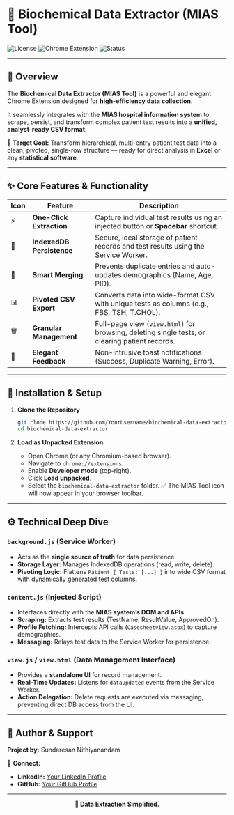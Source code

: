 # 🧪 Biochemical Data Extractor (MIAS Tool)

<!-- BADGES -->

![License](https://img.shields.io/badge/license-MIT-green)
![Chrome Extension](https://img.shields.io/badge/Chrome-Extension-blue)
![Status](https://img.shields.io/badge/status-Active-success)

---

## 🌟 Overview

The **Biochemical Data Extractor (MIAS Tool)** is a powerful and elegant Chrome Extension designed for **high-efficiency data collection**.

It seamlessly integrates with the **MIAS hospital information system** to scrape, persist, and transform complex patient test results into a **unified, analyst-ready CSV format**.

**🎯 Target Goal:** Transform hierarchical, multi-entry patient test data into a clean, pivoted, single-row structure — ready for direct analysis in **Excel** or any **statistical software**.

---

## ✨ Core Features & Functionality

| Icon | Feature                   | Description                                                                                    |
| ---- | ------------------------- | ---------------------------------------------------------------------------------------------- |
| ⚡️   | **One-Click Extraction**  | Capture individual test results using an injected button or **Spacebar** shortcut.             |
| 💾   | **IndexedDB Persistence** | Secure, local storage of patient records and test results using the Service Worker.            |
| 🔄   | **Smart Merging**         | Prevents duplicate entries and auto-updates demographics (Name, Age, PID).                     |
| 📊   | **Pivoted CSV Export**    | Converts data into wide-format CSV with unique tests as columns (e.g., FBS, TSH, T.CHOL).      |
| 🗑️  | **Granular Management**   | Full-page view (`view.html`) for browsing, deleting single tests, or clearing patient records. |
| 🔔   | **Elegant Feedback**      | Non-intrusive toast notifications (Success, Duplicate Warning, Error).                         |

---

## 🚀 Installation & Setup

1. **Clone the Repository**

   ```bash
   git clone https://github.com/YourUsername/biochemical-data-extractor.git
   cd biochemical-data-extractor
   ```

2. **Load as Unpacked Extension**

   * Open Chrome (or any Chromium-based browser).
   * Navigate to `chrome://extensions`.
   * Enable **Developer mode** (top-right).
   * Click **Load unpacked**.
   * Select the `biochemical-data-extractor` folder.
     ✅ The MIAS Tool icon will now appear in your browser toolbar.

---

## ⚙️ Technical Deep Dive

### `background.js` (Service Worker)

* Acts as the **single source of truth** for data persistence.
* **Storage Layer:** Manages IndexedDB operations (read, write, delete).
* **Pivoting Logic:** Flattens `Patient { Tests: [...] }` into wide CSV format with dynamically generated test columns.

### `content.js` (Injected Script)

* Interfaces directly with the **MIAS system’s DOM and APIs**.
* **Scraping:** Extracts test results (TestName, ResultValue, ApprovedOn).
* **Profile Fetching:** Intercepts API calls (`Casesheetview.aspx`) to capture demographics.
* **Messaging:** Relays test data to the Service Worker for persistence.

### `view.js` / `view.html` (Data Management Interface)

* Provides a **standalone UI** for record management.
* **Real-Time Updates:** Listens for `dataUpdated` events from the Service Worker.
* **Action Delegation:** Delete requests are executed via messaging, preventing direct DB access from the UI.

---

## 👤 Author & Support

**Project by:** Sundaresan Nithiyanandam

📧 **Connect:**

* **LinkedIn:** [Your LinkedIn Profile](https://www.linkedin.com/in/myselfsundar/)
* **GitHub:** [Your GitHub Profile](https://github.com/drdroid7)

---

<p align="center"><b>🚀 Data Extraction Simplified.</b></p>
